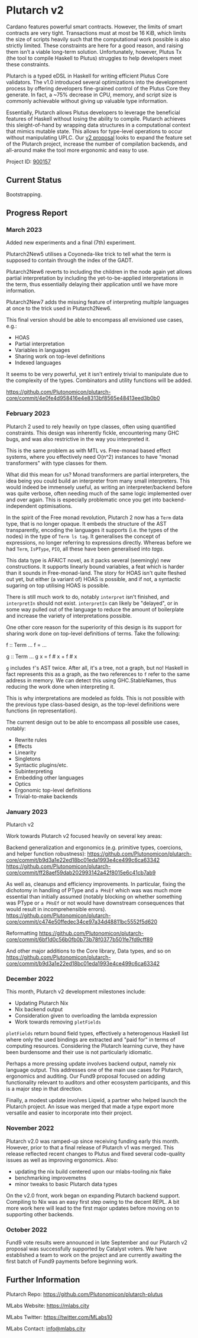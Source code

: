 # Plutarch v2

Cardano features powerful smart contracts. However, the limits of smart contracts are very tight. Transactions must at most be 16 KiB, which limits the size of scripts heavily such that the computational work possible is also strictly limited. These constraints are here for a good reason, and raising them isn’t a viable long-term solution. Unfortunately, however, Plutus Tx (the tool to compile Haskell to Plutus) struggles to help developers meet these constraints.

Plutarch is a typed eDSL in Haskell for writing efficient Plutus Core validators. The v1.0 introduced several optimizations into the development process by offering developers fine-grained control of the Plutus Core they generate. In fact, a ~75% decrease in CPU, memory, and script size is commonly achievable without giving up valuable type information.

Essentially, Plutarch allows Plutus developers to leverage the beneficial features of Haskell without losing the ability to compile. Plutarch achieves this sleight-of-hand by wrapping data structures in a computational context that mimics mutable state. This allows for type-level operations to occur without manipulating UPLC. Our [v2 proposal](https://cardano.ideascale.com/c/idea/414065) looks to expand the feature set of the Plutarch project, increase the number of compilation backends, and all-around make the tool more ergonomic and easy to use.

Project ID: [900157](https://docs.google.com/spreadsheets/d/1bfnWFa94Y7Zj0G7dtpo9W1nAYGovJbswipxiHT4UE3g/edit#gid=917336114)

## Current Status

Bootstrapping. 

## Progress Report

### March 2023 

Added new experiments and a final (7th) experiment.

Plutarch2New5 utilises a Coyoneda-like trick to tell what the term is supposed to contain through the index of the GADT.
    
Plutarch2New6 reverts to including the children in the node again yet allows partial interpretation by including the yet-to-be-applied interpretations in the term, thus essentially delaying their application until we have more information.
    
Plutarch2New7 adds the missing feature of interpreting _multiple_ languages at once to the trick used in Plutarch2New6.

This final version should be able to encompass all envisioned use cases, e.g.:
- HOAS
- Partial interpretation
- Variables in languages
- Sharing work on top-level definitions
- Indexed languages
    
It seems to be very powerful, yet it isn't entirely trivial to manipulate due to the complexity of the types. Combinators and utility functions will be added.

https://github.com/Plutonomicon/plutarch-core/commit/4e0fe4d958416e4e8313bf8565e48413eed3b0b0

### February 2023

Plutarch 2 used to rely heavily on type classes, often using
quantified constraints. This design was inherently fickle, encountering
many GHC bugs, and was also restrictive in the way you interpreted it.

This is the same problem as with MTL vs. Free-monad based effect systems,
where you effectively need O(n^2) instances to have "monad transformers"
with type classes for them.

What did this mean for us? Monad transformers are partial interpreters,
the idea being you could build an interpreter from many small interpreters.
This would indeed be immensely useful, as writing an interpreter/backend before
was quite verbose, often needing much of the same logic implemented over and over again.
This is especially problematic once you get into backend-independent optimisations.

In the spirit of the Free monad revolution, Plutarch 2 now has a `Term` data type,
that is no longer opaque. It embeds the structure of the AST transparently, encoding
the languages it supports (i.e. the types of the nodes) in the type of `Term ls tag`.
It generalises the concept of expressions, no longer referring to expressions directly.
Whereas before we had `Term`, `IsPType`, `PIO`, all these have been generalised into
_tags_.

This data type is AFAICT novel, as it packs several (seemingly) new constructions.
It supports linearly bound variables, a feat which is harder than it sounds in Free-monad-land. The story for HOAS isn't quite fleshed out yet, but either (a variant of) HOAS is possible, and if not, a syntactic sugaring on top utilising HOAS is possible.

There is still much work to do, notably `interpret` isn't finished, and `interpretIn` should not
exist. `interpretIn` can likely be "delayed", or in some way pulled out of the language to
reduce the amount of boilerplate and increase the variety of interpretations possible.

One other core reason for the superiority of this design is its support for sharing work
done on top-level definitions of terms. Take the following:


f :: Term ...
f = ...

g :: Term ...
g x = f # x + f # x


`g` includes `f`'s AST twice. After all, it's a tree, not a graph, but no! Haskell in fact
represents this as a graph, as the two references to `f` refer to the same address in memory.
We can detect this using GHC.StableNames, thus reducing the work done when interpreting it.

This is why interpretations are modeled as folds. This is not possible with the previous type class-based design, as the top-level definitions were functions (in representation).

The current design out to be able to encompass all possible use cases, notably:
- Rewrite rules
- Effects
- Linearity
- Singletons
- Syntactic plugins/etc.
- Subinterpreting
- Embedding other languages
- Optics
- Ergonomic top-level definitions
- Trivial-to-make backends

### January 2023

Plutarch v2 

Work towards Plutarch v2 focused heavily on several key areas:

Backend generalization and ergonomics (e.g. primitive types, coercions, and helper function robustness):
https://github.com/Plutonomicon/plutarch-core/commit/b9d3a1e22ed18bc01eda1993e4ce499c6ca63342
https://github.com/Plutonomicon/plutarch-core/commit/ff28aef59dab202993142a42f8015e6c41cb7ab9

As well as, cleanups and efficiency improvements. In particular, fixing the dichotomy in handling of PType and `a PHsEf` which was was much more essential than initially assumed (notably blocking on whether something was PType or `a PHsEf` or not would have downstream consequences that would	result in incomprehensible errors).
https://github.com/Plutonomicon/plutarch-core/commit/c474e50ffedec34ce97a34d48811bc5552f5d620

Reformatting
https://github.com/Plutonomicon/plutarch-core/commit/6bf1d0c56b0fb0b73b78f0377b501fe7fd9cff89

And other major additions to the Core library, Data types, and so on
https://github.com/Plutonomicon/plutarch-core/commit/b9d3a1e22ed18bc01eda1993e4ce499c6ca63342

### December 2022

This month, Plutarch v2 development milestones include:

* Updating Plutarch Nix
* Nix backend output 
* Consideration given to overloading the lambda expression
* Work towards removing `pletFields`

`pletFields` return bound field types, effectively a heterogenous Haskell list where only the used bindings are extracted and  "paid for" in terms of computing resources. Considering the Plutarch learning curve, they have been burdensome and their use is not particularly idiomatic.

Perhaps a more pressing update involves backend output, namely nix language output. This addresses one of the main use cases for Plutarch, ergonomics and auditing. Our Fund9 proposal focused on adding functionality relevant to auditors and other ecosystem participants, and this is a major step in that direction.

Finally, a modest update involves Liqwid, a partner who helped launch the Plutarch project. An issue was merged that made a type export more versatile and easier to incorporate into their project.

### November 2022

Plutarch v2.0 was ramped-up since receiving funding early this month. However, prior to that a final release of Plutarch v1 was merged. This release reflected recent changes to Plutus and fixed several code-quality issues as well as improving ergonomics. Also:
* updating the nix build centered upon our mlabs-tooling.nix flake
* benchmarking improvemetns
* minor tweaks to basic Plutarch data types

On the v2.0 front, work began on expanding Plutarch backend support. Compiling to Nix was an easy first step owing to the decent REPL. A bit more work here will lead to the first major updates before moving on to supporting other backends. 

### October 2022

Fund9 vote results were announced in late September and our Plutarch v2 proposal was successfully supported by Catalyst voters. We have established a team to work on the project and are currently awaiting the first batch of Fund9 payments before beginning work.

## Further Information

Plutarch Repo: https://github.com/Plutonomicon/plutarch-plutus

MLabs Website: https://mlabs.city

MLabs Twitter: https://twitter.com/MLabs10

MLabs Contact: info@mlabs.city
